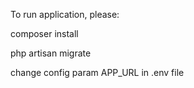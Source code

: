 To run application, please:

composer install

php artisan migrate

change config param APP_URL in .env file
